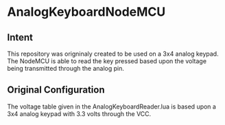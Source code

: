 # AnalogKeyboardNodeMCU
## Intent
This repository was origninaly created to be used on a 3x4 analog keypad.
The NodeMCU is able to read the key pressed based upon the voltage being transmitted through the analog pin.

## Original Configuration
The voltage table given in the AnalogKeyboardReader.lua is based upon a 3x4 analog keypad with 3.3 volts through the VCC.
